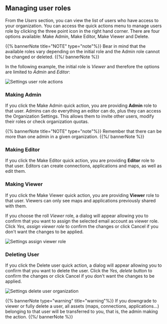 ## Managing user roles

From the *Users* section, you can view the list of users who have access to your organization. You can access the quick actions menu to manage users role by clicking the three point icon in the right hand corner. There are four options available: Make Admin, Make Editor, Make Viewer and Delete.

{{% bannerNote title="NOTE" type="note"%}}
Bear in mind that the available roles vary depending on the initial role and the Admin role cannot be changed or deleted.
{{%/ bannerNote %}}

In the following example, the initial role is *Viewer* and therefore the options are limited to *Admin* and *Editor*:

![Settings user role actions](/img/cloud-native-workspace/settings/settings_managing_available_roles.png)
### Making Admin

If you click the Make Admin quick action, you are providing **Admin** role to that user. Admins can do everything an editor can do, plus they can access the Organization Settings. This allows them to invite other users, modify their roles or check organization quotas.

{{% bannerNote title="NOTE" type="note"%}}
Remember that there can be more than one admin in a given organization.
{{%/ bannerNote %}}


### Making Editor

If you click the Make Editor quick action, you are providing **Editor** role to that user. Editors can create connections, applications and maps, as well as edit them.

### Making Viewer

If you click the Make Viewer quick action, you are providing **Viewer** role to that user. Viewers can only see maps and applications previously shared with them.

If you choose the roll *Viewer* role, a dialog will appear allowing you to confirm that you want to assign the selected email account as viewer role. Click *Yes, assign viewer role* to confirm the changes or click Cancel if you don't want the changes to be applied.

![Settings assign viewer role](/img/cloud-native-workspace/settings/settings_assign_viewer_role.png)
### Deleting User

If you click the Delete user quick action, a dialog will appear allowing you to confirm that you want to delete the user. Click the *Yes, delete* button to confirm the changes or click Cancel if you don't want the changes to be applied.

![Settings delete user organization](/img/cloud-native-workspace/settings/settings_deleting_user_organization.png)

{{% bannerNote type="warning" title="warning"%}}
If you downgrade to viewer or fully delete a user, all assets (maps, connections, applications...) belonging to that user will be transferred to you, that is, the admin making the action.
{{%/ bannerNote %}}